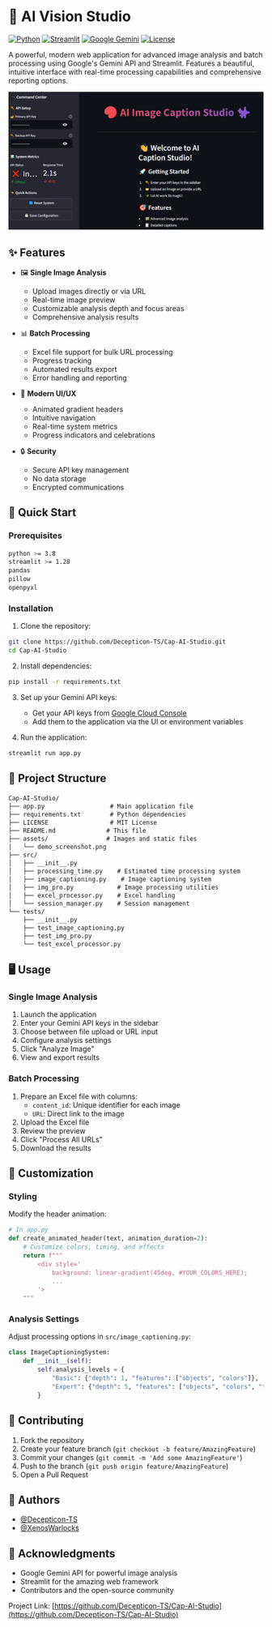 # 🎯 AI Vision Studio 

[![Python](https://img.shields.io/badge/Python-3.8%2B-blue.svg)](https://www.python.org/downloads/)
[![Streamlit](https://img.shields.io/badge/Streamlit-1.28%2B-FF4B4B.svg)](https://streamlit.io)
[![Google Gemini](https://img.shields.io/badge/Google%20Gemini-API-orange.svg)](https://cloud.google.com/vertex-ai/docs/generative-ai/model-reference/gemini)
[![License](https://img.shields.io/badge/License-Apache_2.0-blue.svg)](https://opensource.org/licenses/Apache-2.0)

A powerful, modern web application for advanced image analysis and batch processing using Google's Gemini API and Streamlit. Features a beautiful, intuitive interface with real-time processing capabilities and comprehensive reporting options.

![AI Vision Studio Demo](assets/demo_screenshot.png)

## ✨ Features

- 🖼️ **Single Image Analysis**
  - Upload images directly or via URL
  - Real-time image preview
  - Customizable analysis depth and focus areas
  - Comprehensive analysis results

- 📊 **Batch Processing**
  - Excel file support for bulk URL processing
  - Progress tracking
  - Automated results export
  - Error handling and reporting

- 🎨 **Modern UI/UX**
  - Animated gradient headers
  - Intuitive navigation
  - Real-time system metrics
  - Progress indicators and celebrations

- 🔒 **Security**
  - Secure API key management
  - No data storage
  - Encrypted communications

## 🚀 Quick Start

### Prerequisites

```bash
python >= 3.8
streamlit >= 1.28
pandas
pillow
openpyxl
```

### Installation

1. Clone the repository:
```bash
git clone https://github.com/Decepticon-TS/Cap-AI-Studio.git
cd Cap-AI-Studio
```

2. Install dependencies:
```bash
pip install -r requirements.txt
```

3. Set up your Gemini API keys:
   - Get your API keys from [Google Cloud Console](https://console.cloud.google.com)
   - Add them to the application via the UI or environment variables

4. Run the application:
```bash
streamlit run app.py
```

## 📁 Project Structure

```
Cap-AI-Studio/
├── app.py                  # Main application file
├── requirements.txt        # Python dependencies
├── LICENSE                 # MIT License
├── README.md              # This file
├── assets/                # Images and static files
│   └── demo_screenshot.png
├── src/
│   ├── __init__.py
│   ├── processing_time.py    # Estimated time processing system
│   ├── image_captioning.py    # Image captioning system
│   ├── img_pro.py            # Image processing utilities
│   ├── excel_processor.py    # Excel handling
│   └── session_manager.py    # Session management
└── tests/
    ├── __init__.py
    ├── test_image_captioning.py
    ├── test_img_pro.py
    └── test_excel_processor.py
```

## 🖥️ Usage

### Single Image Analysis

1. Launch the application
2. Enter your Gemini API keys in the sidebar
3. Choose between file upload or URL input
4. Configure analysis settings
5. Click "Analyze Image"
6. View and export results

### Batch Processing

1. Prepare an Excel file with columns:
   - `content_id`: Unique identifier for each image
   - `URL`: Direct link to the image
2. Upload the Excel file
3. Review the preview
4. Click "Process All URLs"
5. Download the results

## 🎨 Customization

### Styling

Modify the header animation:
```python
# In app.py
def create_animated_header(text, animation_duration=2):
    # Customize colors, timing, and effects
    return f"""
        <div style='
            background: linear-gradient(45deg, #YOUR_COLORS_HERE);
            ...
        '>
    """
```

### Analysis Settings

Adjust processing options in `src/image_captioning.py`:
```python
class ImageCaptioningSystem:
    def __init__(self):
        self.analysis_levels = {
            "Basic": {"depth": 1, "features": ["objects", "colors"]},
            "Expert": {"depth": 5, "features": ["objects", "colors", "text", "emotions", "activities"]}
        }
```

## 🤝 Contributing

1. Fork the repository
2. Create your feature branch (`git checkout -b feature/AmazingFeature`)
3. Commit your changes (`git commit -m 'Add some AmazingFeature'`)
4. Push to the branch (`git push origin feature/AmazingFeature`)
5. Open a Pull Request

## 👥 Authors

- [@Decepticon-TS](https://github.com/Decepticon-TS)
- [@XenosWarlocks](https://github.com/XenosWarlocks)

## 🙏 Acknowledgments

- Google Gemini API for powerful image analysis
- Streamlit for the amazing web framework
- Contributors and the open-source community


Project Link: [https://github.com/Decepticon-TS/Cap-AI-Studio](https://github.com/Decepticon-TS/Cap-AI-Studio)
